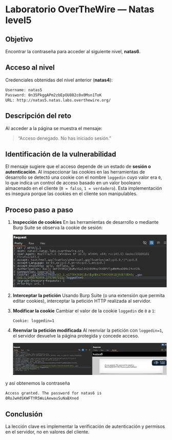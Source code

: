 # Laboratorio OverTheWire — Natas level5

## Objetivo

Encontrar la contraseña para acceder al siguiente nivel, **natas6**.

## Acceso al nivel

Credenciales obtenidas del nivel anterior (**natas4**):

```
Username: natas5
Password: 0n35PkggAPm2zbEpOU802c0x0Msn1ToK
URL: http://natas5.natas.labs.overthewire.org/
```

## Descripción del reto

Al acceder a la página se muestra el mensaje:

> “Acceso denegado. No has iniciado sesión.”

## Identificación de la vulnerabilidad

El mensaje sugiere que el acceso depende de un estado de **sesión o autenticación**.
Al inspeccionar las cookies en las herramientas de desarrollo se detectó una cookie con el nombre `loggedin` cuyo valor era `0`, lo que indica un control de acceso basado en un valor booleano almacenado en el cliente (`0 = falso`, `1 = verdadero`). Esta implementación es insegura porque las cookies en el cliente son manipulables.

## Proceso paso a paso

1. **Inspección de cookies**
   En las herramientas de desarrollo o mediante Burp Suite se observa la cookie de sesión:

   ![alt text](image.png)

2. **Interceptar la petición**
   Usando Burp Suite (o una extensión que permita editar cookies), interceptar la petición HTTP realizada al servidor.

3. **Modificar la cookie**
   Cambiar el valor de la cookie `loggedin` de `0` a `1`:

   ```
   Cookie: loggedin=1
   ```

4. **Reenviar la petición modificada**
   Al reenviar la petición con `loggedin=1`, el servidor devuelve la página protegida y concede acceso.

   ![alt text](image-1.png)

y asi obtenemos la contraseña

```
Access granted. The password for natas6 is 0RoJwHdSKWFTYR5WuiAewauSuNaBXned
```
## Conclusión

La lección clave es implementar la verificación de autenticación y permisos en el servidor, no en valores del cliente.
